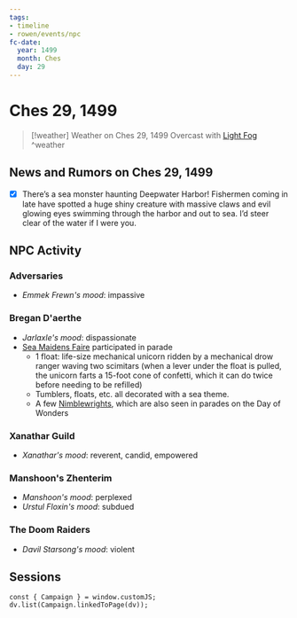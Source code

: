 ```yaml
---
tags:
- timeline
- rowen/events/npc
fc-date:
  year: 1499
  month: Ches
  day: 29
---
```

# Ches 29, 1499

> [!weather] Weather on Ches 29, 1499
> Overcast with [Light Fog](../waterdeep/waterdeep-weather.md#Light%20Fog)
^weather

## News and Rumors on Ches 29, 1499

- [x] There’s a sea monster haunting Deepwater Harbor! Fishermen coming in late have spotted a huge shiny creature with massive claws and evil glowing eyes swimming through the harbor and out to sea. I’d steer clear of the water if I were you.

## NPC Activity
### Adversaries
- *Emmek Frewn's mood*: impassive

### Bregan D'aerthe
- *Jarlaxle's mood*: dispassionate   
- [Sea Maidens Faire](../waterdeep/places/sea-maidens-faire.md) participated in parade
    - 1 float: life-size mechanical unicorn ridden by a mechanical drow ranger waving two scimitars (when a lever under the float is pulled, the unicorn farts a 15-foot cone of confetti, which it can do twice before needing to be refilled)
    - Tumblers, floats, etc. all decorated with a sea theme.
    - A few [Nimblewrights](/compendium/bestiary/construct/nimblewright.md), which are also seen in parades on the Day of Wonders 

### Xanathar Guild
- *Xanathar's mood*: reverent, candid, empowered

### Manshoon's Zhenterim
- *Manshoon's mood*: perplexed 
- *Urstul Floxin's mood*: subdued

### The Doom Raiders
- *Davil Starsong's mood*: violent 

## Sessions
```dataviewjs
const { Campaign } = window.customJS;
dv.list(Campaign.linkedToPage(dv));
```